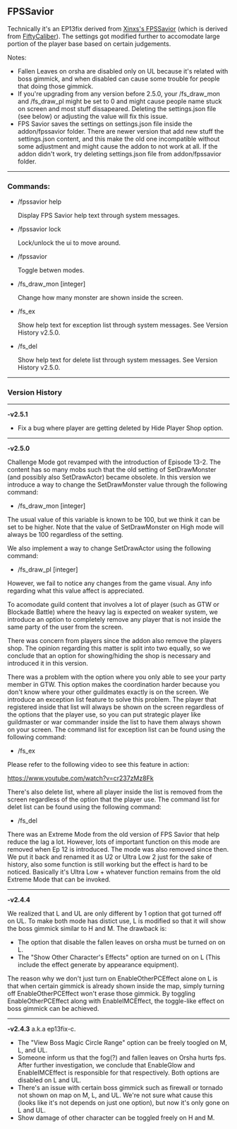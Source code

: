 ## FPSSavior
Technically it's an EP13fix derived from [Xinxs's FPSSavior](https://github.com/xinxs/ToS-Addons/tree/master/fpssavior) (which is derived from [FiftyCaliber](https://github.com/FiftyCaliber)). The settings got modified further to accomodate large portion of the player base based on certain judgements.

Notes:
- Fallen Leaves on orsha are disabled only on UL because it's related with boss gimmick, and when disabled can cause some trouble for people that doing those gimmick.
- If you're upgrading from any version before 2.5.0, your /fs_draw_mon and /fs_draw_pl might be set to 0 and might cause people name stuck on screen and most stuff dissapeared. Deleting the settings.json file (see below) or adjusting the value will fix this issue.
- FPS Savior saves the settings on settings.json file inside the addon/fpssavior folder. There are newer version that add new stuff the settings.json content, and this make the old one incompatible without some adjustment and might cause the addon to not work at all. If the addon didn't work, try deleting settings.json file from addon/fpssavior folder.
---
### Commands:
- /fpssavior help

  Display FPS Savior help text through system messages.

- /fpssavior lock

  Lock/unlock the ui to move around.

- /fpssavior

  Toggle betwen modes.
  
- /fs_draw_mon [integer]
  
  Change how many monster are shown inside the screen.

- /fs_ex

  Show help text for exception list through system messages. See Version History v2.5.0.
  
- /fs_del

  Show help text for delete list through system messages. See Version History v2.5.0.
---
### Version History

---

**-v2.5.1** 

- Fix a bug where player are getting deleted by Hide Player Shop option.

---

**-v2.5.0** 

Challenge Mode got revamped with the introduction of Episode 13-2. The content has so many mobs such that the old setting of SetDrawMonster (and possibly also SetDrawActor) became obsolete. In this version we introduce a way to change the SetDrawMonster value through the following command:
- /fs_draw_mon [integer]

The usual value of this variable is known to be 100, but we think it can be set to be higher. Note that the value of SetDrawMonster on High mode will always be 100 regardless of the setting.

We also implement a way to change SetDrawActor using the following command:
- /fs_draw_pl [integer]

However, we fail to notice any changes from the game visual. Any info regarding what this value affect is appreciated.

To acomodate guild content that involves a lot of player (such as GTW or Blockade Battle) where the heavy lag is expected on weaker system, we introduce an option to completely remove any player that is not inside the same party of the user from the screen. 

There was concern from players since the addon also remove the players shop. The opinion regarding this matter is split into two equally, so we conclude that an option for showing/hiding the shop is necessary and introduced it in this version.

There was a problem with the option where you only able to see your party member in GTW. This option makes the coordination harder because you don't know where your other guildmates exactly is on the screen. We introduce an exception list feature to solve this problem. The player that registered inside that list will always be shown on the screen regardless of the options that the player use, so you can put strategic player like guildmaster or war commander inside the list to have them always shown on your screen. The command list for exception list can be found using the following command:
- /fs_ex

Please refer to the following video to see this feature in action:

https://www.youtube.com/watch?v=cr237zMz8Fk

There's also delete list, where all player inside the list is removed from the screen regardless of the option that the player use. The command list for delet list can be found using the following command:
- /fs_del

There was an Extreme Mode from the old version of FPS Savior that help reduce the lag a lot. However, lots of important function on this mode are removed when Ep 12 is introduced. The mode was also removed since then. We put it back and renamed it as U2 or Ultra Low 2 just for the sake of history, also some function is still working but the effect is hard to be noticed. Basically it's Ultra Low + whatever function remains from the old Extreme Mode that can be invoked.

---

**-v2.4.4** 

We realized that L and UL are only different by 1 option that got turned off on UL. To make both mode has distict use, L is modified so that it will show the boss gimmick similar to H and M. The drawback is:
- The option that disable the fallen leaves on orsha must be turned on on L. 
- The "Show Other Character's Effects" option are turned on on L (This include the effect generate by appearance equipment).

The reason why we don't just turn on EnableOtherPCEffect alone on L is that when certain gimmick is already shown inside the map, simply turning off EnableOtherPCEffect won't erase those gimmick. By toggling EnableOtherPCEffect along with EnableIMCEffect, the toggle-like effect on boss gimmick can be achieved.

---

**-v2.4.3** a.k.a ep13fix-c.
- The "View Boss Magic Circle Range" option can be freely toogled on M, L, and UL.
- Someone inform us that the fog(?) and fallen leaves on Orsha hurts fps. After further investigation, we conclude that EnableGlow and EnableIMCEffect is responsible for that respectively. Both options are disabled on L and UL.
- There's an issue with certain boss gimmick such as firewall or tornado not shown on map on M, L, and UL. We're not sure what cause this (looks like it's not depends on just one option), but now it's only gone on L and UL.
- Show damage of other character can be toggled freely on H and M.
